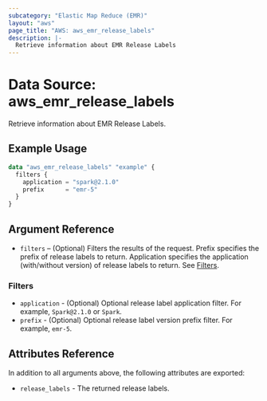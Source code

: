 ```yaml
---
subcategory: "Elastic Map Reduce (EMR)"
layout: "aws"
page_title: "AWS: aws_emr_release_labels"
description: |-
  Retrieve information about EMR Release Labels
---
```


# Data Source: aws_emr_release_labels

Retrieve information about EMR Release Labels.

## Example Usage

```terraform
data "aws_emr_release_labels" "example" {
  filters {
    application = "spark@2.1.0"
    prefix      = "emr-5"
  }
}
```

## Argument Reference

* `filters` – (Optional) Filters the results of the request. Prefix specifies the prefix of release labels to return. Application specifies the application (with/without version) of release labels to return. See [Filters](#filters).

### Filters

* `application` - (Optional) Optional release label application filter. For example, `Spark@2.1.0` or `Spark`.
* `prefix` - (Optional) Optional release label version prefix filter. For example, `emr-5`.

## Attributes Reference

In addition to all arguments above, the following attributes are exported:

* `release_labels` - The returned release labels.
